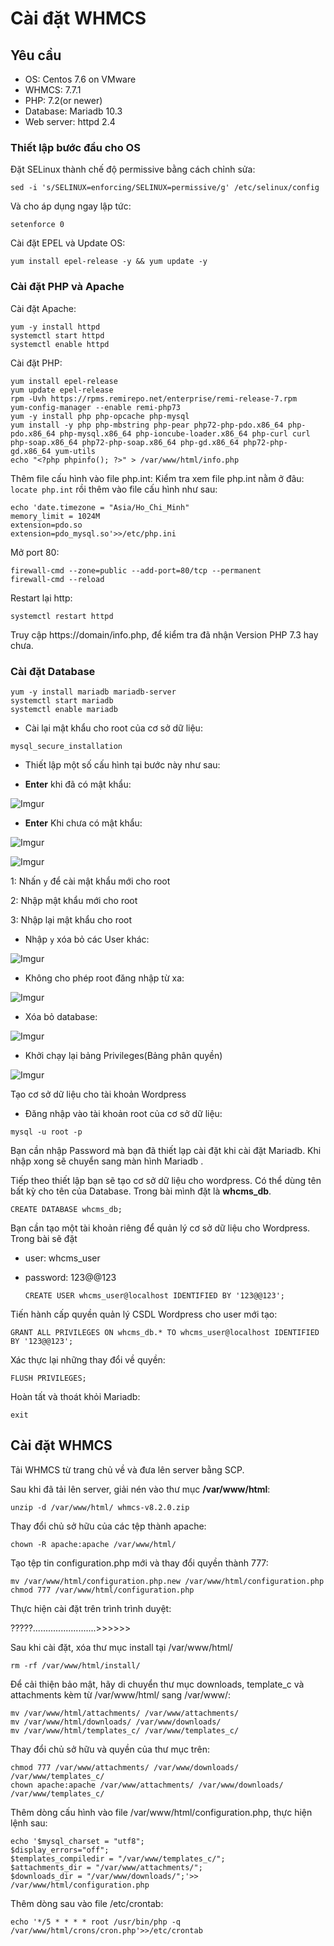 # Cài đặt WHMCS
## Yêu cầu
* OS: Centos 7.6 on VMware
* WHMCS: 7.7.1
* PHP: 7.2(or newer)
* Database: Mariadb 10.3
* Web server: httpd 2.4

### Thiết lập bước đầu cho OS
Đặt SELinux thành chế độ permissive  bằng cách chỉnh sửa:
```
sed -i 's/SELINUX=enforcing/SELINUX=permissive/g' /etc/selinux/config
```
Và cho áp dụng ngay lập tức:
```
setenforce 0
```
Cài đặt EPEL và Update OS:
```
yum install epel-release -y && yum update -y 
```
### Cài đặt PHP và Apache
Cài đặt Apache:
```
yum -y install httpd
systemctl start httpd
systemctl enable httpd
```

Cài đặt PHP:
```
yum install epel-release
yum update epel-release
rpm -Uvh https://rpms.remirepo.net/enterprise/remi-release-7.rpm
yum-config-manager --enable remi-php73
yum -y install php php-opcache php-mysql
yum install -y php php-mbstring php-pear php72-php-pdo.x86_64 php-pdo.x86_64 php-mysql.x86_64 php-ioncube-loader.x86_64 php-curl curl php-soap.x86_64 php72-php-soap.x86_64 php-gd.x86_64 php72-php-gd.x86_64 yum-utils
echo "<?php phpinfo(); ?>" > /var/www/html/info.php
```
Thêm file cấu hình vào file php.int:
Kiểm tra xem file php.int nằm ở đâu: `locate php.int` rồi thêm vào file cấu hình như sau:
```
echo 'date.timezone = "Asia/Ho_Chi_Minh"
memory_limit = 1024M
extension=pdo.so
extension=pdo_mysql.so'>>/etc/php.ini
```
Mở port 80:
```
firewall-cmd --zone=public --add-port=80/tcp --permanent
firewall-cmd --reload
```
Restart lại http:
```
systemctl restart httpd
```

Truy cập https://domain/info.php, để kiểm tra đã nhận Version PHP 7.3 hay chưa.

### Cài đặt Database 
```
yum -y install mariadb mariadb-server
systemctl start mariadb
systemctl enable mariadb
```
* Cài lại mật khẩu cho root của cơ sở dữ liệu:

```
mysql_secure_installation
```

* Thiết lập một số cấu hình tại bước này như sau:

* **Enter** khi đã có mật khẩu:

![Imgur](https://i.imgur.com/0kUCDRx.png)

* **Enter** Khi chưa có mật khẩu:

![Imgur](https://i.imgur.com/Jl2d0je.png)

![Imgur](https://i.imgur.com/M3zy1lG.png)

1: Nhấn `y` để cài mật khẩu mới cho root

 2: Nhập mật khẩu mới cho root

 3: Nhập lại mật khẩu cho root

* Nhập `y` xóa bỏ các User khác:

![Imgur](https://i.imgur.com/o5QZlJI.png)

* Không cho phép root đăng nhập từ xa:

![Imgur](https://i.imgur.com/JuAa7ap.png)

* Xóa bỏ database:

![Imgur](https://i.imgur.com/7OLrFFG.png)

* Khởi chạy lại bảng Privileges(Bảng phân quyền)

![Imgur](https://i.imgur.com/252vBxj.png)

Tạo cơ sở dữ liệu cho tài khoản Wordpress 
* Đăng nhập vào tài khoản root của cơ sở dữ liệu:

`mysql -u root -p`

Bạn cần nhập Password mà bạn đã thiết lạp cài đặt khi cài đặt Mariadb. Khi nhập xong sẽ chuyển sang màn hình Mariadb .

Tiếp theo thiết lập bạn sẽ tạo cơ sở dữ liệu cho wordpress. Có thể dùng tên bất kỳ cho tên của Database.
Trong bài mình đặt là **whcms_db**.

`CREATE DATABASE whcms_db;`

Bạn cần tạo một tài khoản riêng để quản lý cơ sở dữ liệu cho Wordpress. Trong bài sẽ đặt 
* user: whcms_user
* password: 123@@123

    `CREATE USER whcms_user@localhost IDENTIFIED BY '123@@123';`

Tiến hành cấp quyền quản lý CSDL Wordpress cho user mới tạo:

`GRANT ALL PRIVILEGES ON whcms_db.* TO whcms_user@localhost IDENTIFIED BY '123@@123';`

Xác thực lại những thay đổi về quyền: 

`FLUSH PRIVILEGES;`

Hoàn tất và thoát khỏi Mariadb:

`exit`
## Cài đặt WHMCS
Tải WHMCS từ trang chủ về và đưa lên server bằng SCP.

Sau khi đã tải lên server, giải nén vào thư mục **/var/www/html**:
```
unzip -d /var/www/html/ whmcs-v8.2.0.zip

```
Thay đổi chủ sở hữu của các tệp thành apache:
```
chown -R apache:apache /var/www/html/
```

Tạo tệp tin configuration.php mới và thay đổi quyền thành 777:
```
mv /var/www/html/configuration.php.new /var/www/html/configuration.php
chmod 777 /var/www/html/configuration.php
```

Thực hiện cài đặt trên trình trình duyệt:

?????.........................>>>>>>

Sau khi cài đặt, xóa thư mục install tại /var/www/html/
```
rm -rf /var/www/html/install/
```
Để cải thiện bảo mật, hãy di chuyển thư mục  downloads, template_c và attachments kèm từ /var/www/html/ sang /var/www/:
```
mv /var/www/html/attachments/ /var/www/attachments/
mv /var/www/html/downloads/ /var/www/downloads/
mv /var/www/html/templates_c/ /var/www/templates_c/
```

Thay đổi chủ sở hữu và quyền của thư mục trên:
```
chmod 777 /var/www/attachments/ /var/www/downloads/ /var/www/templates_c/
chown apache:apache /var/www/attachments/ /var/www/downloads/ /var/www/templates_c/
```

Thêm dòng cấu hình vào file /var/www/html/configuration.php, thực hiện lệnh sau:
```
echo '$mysql_charset = "utf8";
$display_errors="off";
$templates_compiledir = "/var/www/templates_c/";
$attachments_dir = "/var/www/attachments/";
$downloads_dir = "/var/www/downloads/";'>> /var/www/html/configuration.php
```

Thêm dòng sau vào file /etc/crontab:
```
echo '*/5 * * * * root /usr/bin/php -q /var/www/html/crons/cron.php'>>/etc/crontab
```